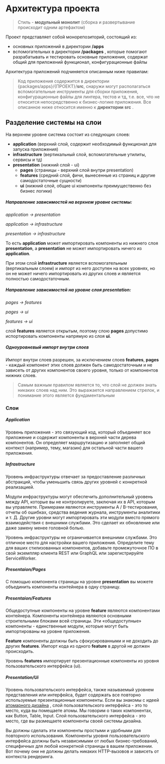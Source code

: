 # Архитектура проекта

> Стиль - **модульный монолит** (сборка и развертывание происходит одним артефактом)

Проект представляет собой монорепозиторий, состоящий из:

* основных приложений в директории **/apps**
* вспомогательных в директории **/packages** , которые помогают разрабатывать и тестировать основные приложения, содержат общий для приложений функционал, конфигурационные файлы

Архитектура приложений подчиняется описанным ниже правилам:

> Код приложения содержится в директории {packages/apps}/{ПРОЕКТ}/**src**, снаружи могут располагаться вспомогательные инструменты для сборки приложения, конфигурационные файлы для линтера, тестов и тд, т.е. все, что не относится непосредственно к бизнес-логике приложения. Все описанное ниже относится именно к **директории src** .

## Разделение системы на слои

На верхнем уровне система состоит из следующих слоев:

- **application** (верхний слой, содержит необходимый функционал для запуска приложения)
- **infrastructure** (вертикальный слой, вспомогательные утилиты, сервисы и тд)
- **presentation** (нижний слой - ui)
  - **pages** (страницы - верхний слой внутри presentation)
  - **features** (средний слой, фичи, вынесенные из страниц и другие самодостаточные сущности)
  - **ui** (нижний слой, общие ui компоненты преимущественно без бизнес логики)

##### Направление зависимостей на верхнем уровне системы:

*application -> presentation*

*application -> infrastructure*

*presentation -> infrastructure*

То есть **application** может импортировать компоненты из нижнего слоя **presentation**, а **presentation** не может импортировать ничего из **application**.

При этом слой **infrastructure** является вспомогательным (вертикальным слоем) и импорт из него доступен на всех уровнях, но он не может ничего импортировать из других слоев и является полностью самодостаточным.

##### Направление зависимостей на уровне слоя presentation:

*pages -> features*

*pages -> ui*

*features -> ui*

слой **features** является открытым, поэтому слою **pages** допустимо испортировать компоненты напрямую из слоя **ui**.

##### Одноуровневый импорт внутри слоев

Импорт внутри слоев разрешен, за исключением слоев **features**, **pages** - каждый компонент этих слоев должен быть самодостаточным и не зависеть от других компонентов своего уровня, только от компонентов нижних слоев.

> Самым важным правилом является то, что слой не должен знать никаких слоев над ним. Это выражается направлением стрелок, и понимание этого является фундаментальным

### Слои

##### Application

Уровень приложения - это связующий код, который объединяет все приложение и содержит компоненты в верхней части дерева компонентов. Он определяет маршрутизацию и заполняет общий контекст (например, тему, магазин) для остальной части вашего приложения.

##### Infrastructure

Уровень инфраструктуры отвечает за предоставление различных абстракций, чтобы уменьшить связь других уровней с конкретной реализацией.

Модули инфраструктуры могут обеспечить дополнительный уровень между API, которые вы не контролируете, заключая их в API, которым вы управляете. Примерами являются инструменты A / B-тестирования, отчеты об ошибках, средства ведения журнала, инструменты аналитики и т. Д. Другие уровни могут импортировать эти модули вместо прямого взаимодействия с внешними службами. Это сделает их обновление или даже замену менее головной болью.

Уровень инфраструктуры не ограничивается внешними службами. Это отличное место для настройки вашего приложения. Определите тему для ваших стилизованных компонентов, добавьте промежуточное ПО в свой экземпляр клиента REST или GraphQL или зарегистрируйте ServiceWorker.

##### Presentaion/Pages

С помощью компонента страницы на уровне **presentation** вы можете объединить компоненты контейнера в одну страницу.

##### Presentaion/Features

Общедоступные компоненты на уровне **feature** являются компонентами контейнера. Компоненты контейнера являются основными строительными блоками всей страницы. Эти «общедоступные» компоненты - единственные модули, которые могут быть импортированы на уровне приложения.

**Feature** компоненты должны быть сфокусированными и не доходить до других **features**. Импорт кода из одного **feature** в другой не должен происходить.

Уровень **features** импортирует презентационные компоненты из уровня пользовательского интерфейса (ui).

##### Presentation/Ui

Уровень пользовательского интерфейса, также называемый уровнем представления или интерфейса, будет содержать все повторно используемые презентационные компоненты. Если вы знакомы с идеей [атомарного дизайна](https://bradfrost.com/blog/post/atomic-web-design/) , слой пользовательского интерфейса - это то место, куда вы помещаете атомы. Мы говорим о таких компонентах, как Button, Table, Input. Слой пользовательского интерфейса - это место, где вы размещаете компоненты своей системы дизайна.

Вы должны сделать эти компоненты простыми и удобными для повторного использования. Компоненты уровня пользовательского интерфейса должны быть независимыми от любых бизнес-требований, специфичных для любой конкретной страницы в вашем приложении. Вот почему они не должны делать никаких HTTP-вызовов и зависеть от контекста рендеринга.
